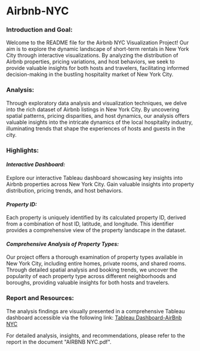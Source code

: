 # Airbnb-NYC

<h3>Introduction and Goal:</h3>

Welcome to the README file for the Airbnb NYC Visualization Project! Our aim is to explore the dynamic landscape of short-term rentals in New York City through interactive visualizations. By analyzing the distribution of Airbnb properties, pricing variations, and host behaviors, we seek to provide valuable insights for both hosts and travelers, facilitating informed decision-making in the bustling hospitality market of New York City.

<h3>Analysis:</h3>

Through exploratory data analysis and visualization techniques, we delve into the rich dataset of Airbnb listings in New York City. By uncovering spatial patterns, pricing disparities, and host dynamics, our analysis offers valuable insights into the intricate dynamics of the local hospitality industry, illuminating trends that shape the experiences of hosts and guests in the city.

<h3>Highlights:</h3>

_<h4>Interactive Dashboard:</h4>_
Explore our interactive Tableau dashboard showcasing key insights into Airbnb properties across New York City. Gain valuable insights into property distribution, pricing trends, and host behaviors.

_<h4>Property ID:</h4>_
Each property is uniquely identified by its calculated property ID, derived from a combination of host ID, latitude, and longitude. This identifier provides a comprehensive view of the property landscape in the dataset.

_<h4>Comprehensive Analysis of Property Types:</h4>_
Our project offers a thorough examination of property types available in New York City, including entire homes, private rooms, and shared rooms. Through detailed spatial analysis and booking trends, we uncover the popularity of each property type across different neighborhoods and boroughs, providing valuable insights for both hosts and travelers.

<h3>Report and Resources:</h3>

The analysis findings are visually presented in a comprehensive Tableau dashboard accessible via the following link: [Tableau Dashboard-AirBnb NYC](https://public.tableau.com/views/AirbnbNYCExploringRentalDiversity/Dashboard1?:language=en-US&:sid=9C7BF978EF3849B7A662217448ABBDCA-0:0&:display_count=n&:origin=viz_share_link)


For detailed analysis, insights, and recommendations, please refer to the report in the document "AIRBNB NYC.pdf".
